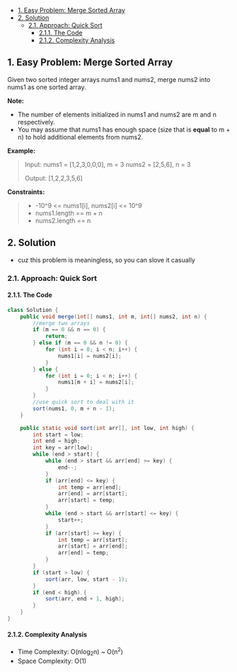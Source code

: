 <!-- TOC -->

- [1. Easy Problem: Merge Sorted Array](#1-easy-problem-merge-sorted-array)
- [2. Solution](#2-solution)
  - [2.1. Approach: Quick Sort](#21-approach-quick-sort)
    - [2.1.1. The Code](#211-the-code)
    - [2.1.2. Complexity Analysis](#212-complexity-analysis)

<!-- /TOC -->

## 1. Easy Problem: Merge Sorted Array
Given two sorted integer arrays nums1 and nums2, merge nums2 into nums1 as one sorted array.

**Note:**

- The number of elements initialized in nums1 and nums2 are m and n respectively.
- You may assume that nums1 has enough space (size that is **equal** to m + n) to hold additional elements from nums2.

**Example:**

>Input:
>nums1 = [1,2,3,0,0,0], m = 3
>nums2 = [2,5,6],       n = 3
>
>Output: [1,2,2,3,5,6]
 

**Constraints:**

> - -10^9 <= nums1[i], nums2[i] <= 10^9
> - nums1.length == m + n
> - nums2.length == n



## 2. Solution
- cuz this problem is meaningless, so you can slove it casually

### 2.1. Approach: Quick Sort

#### 2.1.1. The Code
```java
class Solution {
    public void merge(int[] nums1, int m, int[] nums2, int n) {
        //merge two arrays
        if (m == 0 && n == 0) {
            return;
        } else if (m == 0 && n != 0) {
            for (int i = 0; i < n; i++) {
                nums1[i] = nums2[i];
            }
        } else {
            for (int i = 0; i < n; i++) {
                nums1[m + i] = nums2[i];
            }
        }
        //use quick sort to deal with it
        sort(nums1, 0, m + n - 1);
    }

    public static void sort(int arr[], int low, int high) {
        int start = low;
        int end = high;
        int key = arr[low];
        while (end > start) {
            while (end > start && arr[end] >= key) {
                end--;
            }
            if (arr[end] <= key) {
                int temp = arr[end];
                arr[end] = arr[start];
                arr[start] = temp;
            }
            while (end > start && arr[start] <= key) {
                start++;
            }
            if (arr[start] >= key) {
                int temp = arr[start];
                arr[start] = arr[end];
                arr[end] = temp;
            }
        }
        if (start > low) {
            sort(arr, low, start - 1);
        }
        if (end < high) {
            sort(arr, end + 1, high);
        }
    }
}

```

#### 2.1.2. Complexity Analysis
- Time Complexity: O(nlog<sub>2</sub>n) ~ O(n<sup>2</sup>)
- Space Complexity: O(1)